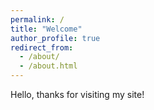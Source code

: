 ```yaml
---
permalink: /
title: "Welcome"
author_profile: true
redirect_from: 
  - /about/
  - /about.html
---
```



Hello, thanks for visiting my site!
